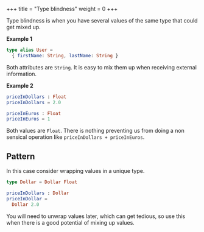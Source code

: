 +++
title = "Type blindness"
weight = 0
+++

Type blindness is when you have several values of the same type that could get mixed up.

**Example 1**

```elm
type alias User =
  { firstName: String, lastName: String }
```

Both attributes are `String`. It is easy to mix them up when receiving external information. 

**Example 2**

```elm
priceInDollars : Float
priceInDollars = 2.0

priceInEuros : Float
priceInEuros = 1
```

Both values are `Float`. There is nothing preventing us from doing a non sensical operation like `priceInDollars + priceInEuros`.

## Pattern

In this case consider wrapping values in a unique type.

```elm
type Dollar = Dollar Float

priceInDollars : Dollar
priceInDollar =
  Dollar 2.0
```

You will need to unwrap values later, which can get tedious, so use this when there is a good potential of mixing up values. 
